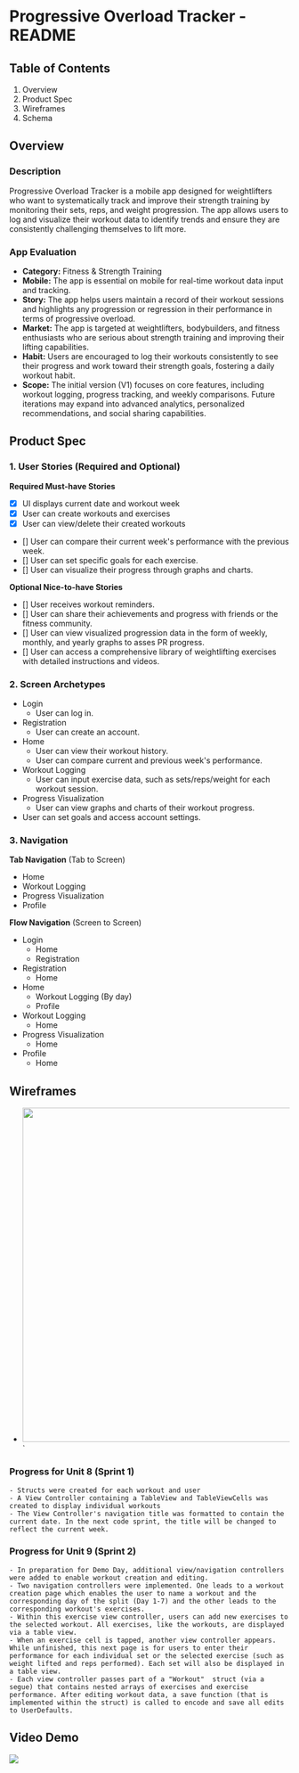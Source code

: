# Progressive Overload Tracker - README

## Table of Contents

1. Overview
2. Product Spec
3. Wireframes
4. Schema

## Overview

### Description

Progressive Overload Tracker is a mobile app designed for weightlifters who want to systematically track and improve their strength training by monitoring their sets, reps, and weight progression. The app allows users to log and visualize their workout data to identify trends and ensure they are consistently challenging themselves to lift more.

### App Evaluation

- **Category:** Fitness & Strength Training
- **Mobile:** The app is essential on mobile for real-time workout data input and tracking.
- **Story:** The app helps users maintain a record of their workout sessions and highlights any progression or regression in their performance in terms of progressive overload.
- **Market:** The app is targeted at weightlifters, bodybuilders, and fitness enthusiasts who are serious about strength training and improving their lifting capabilities.
- **Habit:** Users are encouraged to log their workouts consistently to see their progress and work toward their strength goals, fostering a daily workout habit.
- **Scope:** The initial version (V1) focuses on core features, including workout logging, progress tracking, and weekly comparisons. Future iterations may expand into advanced analytics, personalized recommendations, and social sharing capabilities.

## Product Spec

### 1. User Stories (Required and Optional)

**Required Must-have Stories**

- [x] UI displays current date and workout week
- [x] User can create workouts and exercises
- [x] User can view/delete their created workouts
- [] User can compare their current week's performance with the previous week.
- [] User can set specific goals for each exercise.
- [] User can visualize their progress through graphs and charts.

**Optional Nice-to-have Stories**

- [] User receives workout reminders.
- [] User can share their achievements and progress with friends or the fitness community.
- [] User can view visualized progression data in the form of weekly, monthly, and yearly graphs to asses PR progress.
- [] User can access a comprehensive library of weightlifting exercises with detailed instructions and videos.

### 2. Screen Archetypes

- Login
  - User can log in.
- Registration
  - User can create an account.
- Home
  - User can view their workout history.
  - User can compare current and previous week's performance.
- Workout Logging
  - User can input exercise data, such as sets/reps/weight for each workout session.
- Progress Visualization
  - User can view graphs and charts of their workout progress.
- User can set goals and access account settings.

### 3. Navigation

**Tab Navigation** (Tab to Screen)

- Home
- Workout Logging
- Progress Visualization
- Profile

**Flow Navigation** (Screen to Screen)

- Login
  - Home
  - Registration
- Registration
  - Home
- Home
  - Workout Logging (By day)
  - Profile
- Workout Logging
  - Home
- Progress Visualization
  - Home
- Profile
  - Home

## Wireframes
-  <img src="https://i.imgur.com/uzeh57e.jpg" width=600>` 

### Progress for Unit 8 (Sprint 1)

    - Structs were created for each workout and user
    - A View Controller containing a TableView and TableViewCells was created to display individual workouts
    - The View Controller's navigation title was formatted to contain the current date. In the next code sprint, the title will be changed to reflect the current week.

### Progress for Unit 9 (Sprint 2)

    - In preparation for Demo Day, additional view/navigation controllers were added to enable workout creation and editing.
    - Two navigation controllers were implemented. One leads to a workout creation page which enables the user to name a workout and the corresponding day of the split (Day 1-7) and the other leads to the corresponding workout's exercises.
    - Within this exercise view controller, users can add new exercises to the selected workout. All exercises, like the workouts, are displayed via a table view.
    - When an exercise cell is tapped, another view controller appears. While unfinished, this next page is for users to enter their performance for each individual set or the selected exercise (such as weight lifted and reps performed). Each set will also be displayed in a table view.
    - Each view controller passes part of a "Workout"  struct (via a segue) that contains nested arrays of exercises and exercise performance. After editing workout data, a save function (that is implemented within the struct) is called to encode and save all edits to UserDefaults.  
    
## Video Demo

<div>
    <a href="https://www.loom.com/share/1f558fd9cb6d425cbf68597b9ccc7803">
    </a>
    <a href="https://www.loom.com/share/1f558fd9cb6d425cbf68597b9ccc7803">
      <img style="max-width:300px;" src="https://cdn.loom.com/sessions/thumbnails/1f558fd9cb6d425cbf68597b9ccc7803-with-play.gif">
    </a>
  </div>
